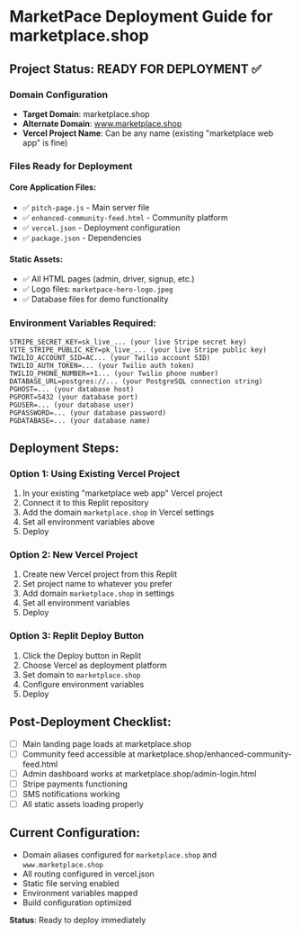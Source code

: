 # MarketPace Deployment Guide for marketplace.shop

## Project Status: READY FOR DEPLOYMENT ✅

### Domain Configuration
- **Target Domain**: marketplace.shop
- **Alternate Domain**: www.marketplace.shop
- **Vercel Project Name**: Can be any name (existing "marketplace web app" is fine)

### Files Ready for Deployment

#### Core Application Files:
- ✅ `pitch-page.js` - Main server file
- ✅ `enhanced-community-feed.html` - Community platform
- ✅ `vercel.json` - Deployment configuration
- ✅ `package.json` - Dependencies

#### Static Assets:
- ✅ All HTML pages (admin, driver, signup, etc.)
- ✅ Logo files: `marketpace-hero-logo.jpeg`
- ✅ Database files for demo functionality

### Environment Variables Required:
```
STRIPE_SECRET_KEY=sk_live_... (your live Stripe secret key)
VITE_STRIPE_PUBLIC_KEY=pk_live_... (your live Stripe public key)
TWILIO_ACCOUNT_SID=AC... (your Twilio account SID)
TWILIO_AUTH_TOKEN=... (your Twilio auth token)
TWILIO_PHONE_NUMBER=+1... (your Twilio phone number)
DATABASE_URL=postgres://... (your PostgreSQL connection string)
PGHOST=... (your database host)
PGPORT=5432 (your database port)
PGUSER=... (your database user)
PGPASSWORD=... (your database password)
PGDATABASE=... (your database name)
```

## Deployment Steps:

### Option 1: Using Existing Vercel Project
1. In your existing "marketplace web app" Vercel project
2. Connect it to this Replit repository
3. Add the domain `marketplace.shop` in Vercel settings
4. Set all environment variables above
5. Deploy

### Option 2: New Vercel Project
1. Create new Vercel project from this Replit
2. Set project name to whatever you prefer
3. Add domain `marketplace.shop` in settings
4. Set all environment variables
5. Deploy

### Option 3: Replit Deploy Button
1. Click the Deploy button in Replit
2. Choose Vercel as deployment platform
3. Set domain to `marketplace.shop`
4. Configure environment variables
5. Deploy

## Post-Deployment Checklist:
- [ ] Main landing page loads at marketplace.shop
- [ ] Community feed accessible at marketplace.shop/enhanced-community-feed.html
- [ ] Admin dashboard works at marketplace.shop/admin-login.html
- [ ] Stripe payments functioning
- [ ] SMS notifications working
- [ ] All static assets loading properly

## Current Configuration:
- Domain aliases configured for `marketplace.shop` and `www.marketplace.shop`
- All routing configured in vercel.json
- Static file serving enabled
- Environment variables mapped
- Build configuration optimized

**Status**: Ready to deploy immediately
